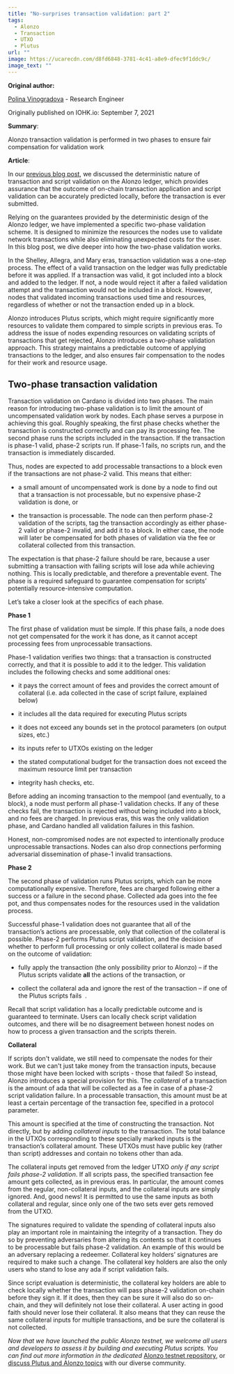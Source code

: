 ```yaml
---
title: "No-surprises transaction validation: part 2"
tags:
  - Alonzo
  - Transaction
  - UTXO
  - Plutus
url: ""
image: https://ucarecdn.com/d8fd6848-3781-4c41-a8e9-dfec9f1ddc9c/
image_text: ""
---
```


**Original author:**

[Polina Vinogradova](https://iohk.io/en/team/polina-vinogradova) - Research Engineer

Originally published on IOHK.io: September 7, 2021

**Summary**:

Alonzo transaction validation is performed in two phases to ensure fair compensation for validation work

**Article**:

In our [previous blog post](https://www.essentialcardano.io/article/no-surprises-transaction-validation-on-cardano), we discussed the deterministic nature of transaction and script validation on the Alonzo ledger, which provides assurance that the outcome of on-chain transaction application and script validation can be accurately predicted locally, before the transaction is ever submitted.

Relying on the guarantees provided by the deterministic design of the Alonzo ledger, we have implemented a specific two-phase validation scheme. It is designed to minimize the resources the nodes use to validate network transactions while also eliminating unexpected costs for the user. In this blog post, we dive deeper into how the two-phase validation works.

In the Shelley, Allegra, and Mary eras, transaction validation was a one-step process. The effect of a valid transaction on the ledger was fully predictable before it was applied. If a transaction was valid, it got included into a block and added to the ledger. If not, a node would reject it after a failed validation attempt and the transaction would not be included in a block. However, nodes that validated incoming transactions used time and resources, regardless of whether or not the transaction ended up in a block.

Alonzo introduces Plutus scripts, which might require significantly more resources to validate them compared to simple scripts in previous eras. To address the issue of nodes expending resources on validating scripts of transactions that get rejected, Alonzo introduces a two-phase validation approach. This strategy maintains a predictable outcome of applying transactions to the ledger, and also ensures fair compensation to the nodes for their work and resource usage.

## Two-phase transaction validation

Transaction validation on Cardano is divided into two phases. The main reason for introducing two-phase validation is to limit the amount of uncompensated validation work by nodes. Each phase serves a purpose in achieving this goal. Roughly speaking, the first phase checks whether the transaction is constructed correctly and can pay its processing fee. The second phase runs the scripts included in the transaction. If the transaction is phase-1 valid, phase-2 scripts run. If phase-1 fails, no scripts run, and the transaction is immediately discarded.

Thus, nodes are expected to add processable transactions to a block even if the transactions are not phase-2 valid. This means that either:

*   a small amount of uncompensated work is done by a node to find out that a transaction is not processable, but no expensive phase-2 validation is done, or
    
*   the transaction is processable. The node can then perform phase-2 validation of the scripts, tag the transaction accordingly as either phase-2 valid or phase-2 invalid, and add it to a block. In either case, the node will later be compensated for both phases of validation via the fee or collateral collected from this transaction.
    

The expectation is that phase-2 failure should be rare, because a user submitting a transaction with failing scripts will lose ada while achieving nothing. This is locally predictable, and therefore a preventable event. The phase is a required safeguard to guarantee compensation for scripts’ potentially resource-intensive computation.

Let’s take a closer look at the specifics of each phase.

**Phase 1**

The first phase of validation must be simple. If this phase fails, a node does not get compensated for the work it has done, as it cannot accept processing fees from unprocessable transactions.

Phase-1 validation verifies two things: that a transaction is constructed correctly, and that it is possible to add it to the ledger. This validation includes the following checks and some additional ones:

*   it pays the correct amount of fees and provides the correct amount of collateral (i.e. ada collected in the case of script failure, explained below)
    
*   it includes all the data required for executing Plutus scripts
    
*   it does not exceed any bounds set in the protocol parameters (on output sizes, etc.)
    
*   its inputs refer to UTXOs existing on the ledger
    
*   the stated computational budget for the transaction does not exceed the maximum resource limit per transaction
    
*   integrity hash checks, etc.
    

Before adding an incoming transaction to the mempool (and eventually, to a block), a node must perform all phase-1 validation checks. If any of these checks fail, the transaction is rejected without being included into a block, and no fees are charged. In previous eras, this was the only validation phase, and Cardano handled all validation failures in this fashion.

Honest, non-compromised nodes are not expected to intentionally produce unprocessable transactions. Nodes can also drop connections performing adversarial dissemination of phase-1 invalid transactions.

**Phase 2**

The second phase of validation runs Plutus scripts, which can be more computationally expensive. Therefore, fees are charged following either a success or a failure in the second phase. Collected ada goes into the fee pot, and thus compensates nodes for the resources used in the validation process.

Successful phase-1 validation does not guarantee that all of the transaction’s actions are processable, only that collection of the collateral is possible. Phase-2 performs Plutus script validation, and the decision of whether to perform full processing or only collect collateral is made based on the outcome of validation:

*   fully apply the transaction (the only possibility prior to Alonzo) – if the Plutus scripts validate **all** the actions of the transaction, or  
    
*   collect the collateral ada and ignore the rest of the transaction – if one of the Plutus scripts fails  .
    

Recall that script validation has a locally predictable outcome and is guaranteed to terminate. Users can locally check script validation outcomes, and there will be no disagreement between honest nodes on how to process a given transaction and the scripts therein.

**Collateral**

If scripts don't validate, we still need to compensate the nodes for their work. But we can't just take money from the transaction inputs, because those might have been locked with scripts - those that failed! So instead, Alonzo introduces a special provision for this. The _collateral_ of a transaction is the amount of ada that will be collected as a fee in case of a phase-2 script validation failure. In a processable transaction, this amount must be at least a certain percentage of the transaction fee, specified in a protocol parameter.

This amount is specified at the time of constructing the transaction. Not directly, but by adding _collateral inputs_ to the transaction. The total balance in the UTXOs corresponding to these specially marked inputs is the transaction’s collateral amount. These UTXOs must have public key (rather than script) addresses and contain no tokens other than ada.

The collateral inputs get removed from the ledger UTXO _only if any script fails phase-2 validation_. If all scripts pass, the specified transaction fee amount gets collected, as in previous eras. In particular, the amount comes from the regular, non-collateral inputs, and the collateral inputs are simply ignored. And, good news! It is permitted to use the same inputs as both collateral and regular, since only one of the two sets ever gets removed from the UTXO.

The signatures required to validate the spending of collateral inputs also play an important role in maintaining the integrity of a transaction. They do so by preventing adversaries from altering its contents so that it continues to be processable but fails phase-2 validation. An example of this would be an adversary replacing a redeemer. Collateral key holders’ signatures are required to make such a change. The collateral key holders are also the only users who stand to lose any ada if script validation fails.

Since script evaluation is deterministic, the collateral key holders are able to check locally whether the transaction will pass phase-2 validation on-chain before they sign it. If it does, then they can be sure it will also do so on-chain, and they will definitely not lose their collateral. A user acting in good faith should never lose their collateral. It also means that they can reuse the same collateral inputs for multiple transactions, and be sure the collateral is not collected.

_Now that we have launched the public Alonzo testnet, we welcome all users and developers to assess it by building and executing Plutus scripts. You can find out more information in the dedicated_ [Alonzo testnet repository](https://github.com/input-output-hk/Alonzo-testnet), or [discuss Plutus and Alonzo topics](https://discord.com/channels/826816523368005654/826829738156621895) with our diverse community.
